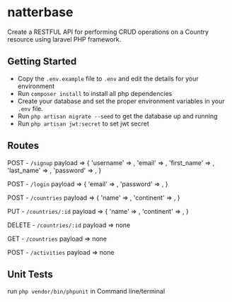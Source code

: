 # natterbase
Create a RESTFUL API for performing CRUD operations on a Country resource using laravel PHP framework.

## Getting Started
- Copy the `.env.example` file to `.env` and edit the details for your environment
- Run `composer install` to install all php dependencies
- Create your database and set the proper environment variables in your `.env` file.
- Run `php artisan migrate --seed`  to get the database up and running
- Run `php artisan jwt:secret` to set jwt secret

## Routes

POST - `/signup`
payload => {
  'username' => ,
			'email' => ,
			'first_name' => ,
			'last_name' => ,
			'password' => ,
}

POST - `/login`
payload => {
  'email' => ,
	'password' => ,
}

POST - `/countries`
payload => {
  'name' => ,
		'continent' => ,
}

PUT - `/countries/:id`
payload => {
  'name' => ,
		'continent' => ,
}

DELETE - `/countries/:id`
payload => none

GET - `/countries`
payload => none

POST - `/activities`
payload => none

## Unit Tests
run `php vendor/bin/phpunit` in Command line/terminal
